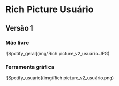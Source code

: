 # Rich Picture Usuário

## Versão 1

### Mão livre

![Spotify_geral](img/Rich picture_v2_usuário.JPG)

### Ferramenta gráfica

![Spotify_usuário](img/Rich picture_v2_usuário.png)
